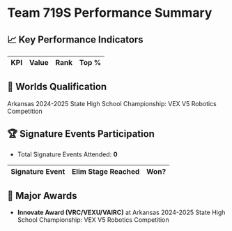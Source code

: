 # Team 719S Performance Summary

## 📈 Key Performance Indicators
| KPI | Value | Rank | Top % |
|:---|:-----|:----|:-----|


## 🎯 Worlds Qualification
Arkansas 2024-2025 State High School Championship: VEX V5 Robotics Competition

## 🏆 Signature Events Participation
- Total Signature Events Attended: **0**

| Signature Event | Elim Stage Reached | Won? |
|:----------------|:-------------------|:----|


## 🥇 Major Awards
- **Innovate Award (VRC/VEXU/VAIRC)** at Arkansas 2024-2025 State High School Championship: VEX V5 Robotics Competition

